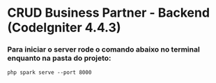 # CRUD Business Partner - Backend (CodeIgniter 4.4.3)

### Para iniciar o server rode o comando abaixo no terminal enquanto na pasta do projeto:
```
php spark serve --port 8000
```